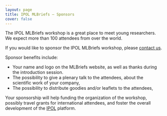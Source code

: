 ```yaml
---
layout: page
title: IPOL MLBriefs — Sponsors
cover: false
---
```


The IPOL MLBriefs workshop is a great place to meet young researchers. We expect more than 100 attendees from over the world.

If you would like to sponsor the IPOL MLBriefs workshop, please [contact us](https://docs.google.com/forms/d/e/1FAIpQLSe8nDXjkeoDlcPq3dp-EqQTiykTQcOb7p3s_sEXw1k8VrplDw/viewform?usp=sf_link).

Sponsor benefits include:

* Your name and logo on the MLBriefs website, as well as thanks during the introduction session.
* The possibility to give a plenary talk to the attendees, about the scientific work of your company,
* The possibility to distribute goodies and/or leaflets to the attendees,

Your sponsorship will help funding the organization of the workshop, possibly travel grants for international attendees, and foster the overall development of the [IPOL](ipol.im) platform.

